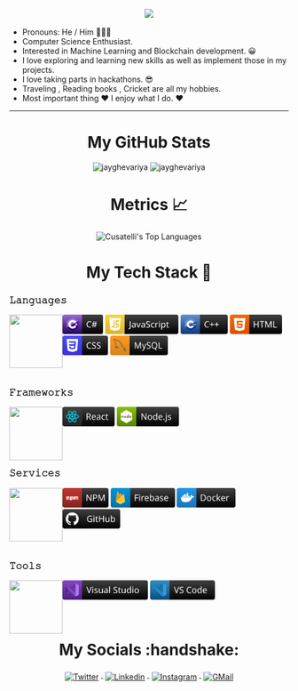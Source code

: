 <!-- markdownlint-disable-next-line -->
<p align="center"><img src="https://github-hero-readme.vercel.app/api?username=jayghevariya&linkedin=Jay-Ghevariya&twitter=jay_ghevariya" href="https://linktr.ee/jayghevariya"/>

- Pronouns: He / Him 👨🏻‍💻 
- Computer Science Enthusiast.
- Interested in Machine Learning and Blockchain development. :grinning:
- I love exploring and learning new skills as well as implement those in my projects.
- I love taking parts in hackathons. :sunglasses:
- Traveling , Reading books , Cricket are all my hobbies.
- Most important thing :heart: I enjoy what I do. :heart:

---
<h1 align="center">My GitHub Stats</h1>


<p align="center"><img src="https://github-readme-stats.vercel.app/api?username=jayghevariya&theme=dracula&show_icons=true" alt="jayghevariya" width="400" />
<img src="http://github-readme-streak-stats.herokuapp.com?user=jayghevariya&theme=dracula&hide_border=false" alt ="jayghevariya" width="400" />
</p>

<h1 align="center">Metrics 📈</h1>
<p href="#" align="center">
  <img align="center" alt="Cusatelli's Top Languages" src="https://github-readme-stats.vercel.app/api/top-langs/?username=jayghevariya&langs_count=8&layout=compact&theme=react&hide_border=true&bg_color=0d1117&title_color=FFFFFF&icon_color=F8D866&hide=Jupyter%20Notebook" height="250"/>
</p>

<!-- Badges used from https://github.com/klaasnicolaas/ColoredBadges -->
<h1 align="center">My Tech Stack 🧰</h1>

### 𝙻𝚊𝚗𝚐𝚞𝚊𝚐𝚎𝚜
<img align="left" width="96" height="96" src="https://img.icons8.com/color/96/000000/laptop--v1.png"/>
<p>
    <!-- <img src="https://github.com/Cusatelli/Colored-Badges/blob/main/svg/languages/java.svg" height="35" /> -->
    <img src="https://github.com/Cusatelli/Colored-Badges/blob/main/svg/languages/csharp.svg" height="35" />
    <img src="https://github.com/Cusatelli/Colored-Badges/blob/main/svg/languages/javascript.svg" height="35" />
    <img src="https://github.com/Cusatelli/Colored-Badges/blob/main/svg/languages/cpp.svg" height="35" />
    <img src="https://github.com/Cusatelli/Colored-Badges/blob/main/svg/languages/html5.svg" height="35" />
    <img src="https://github.com/Cusatelli/Colored-Badges/blob/main/svg/languages/css3.svg" height="35" />
    <!-- <img src="https://github.com/Cusatelli/Colored-Badges/blob/main/svg/languages/sass.svg" height="35" /> -->
    <img src="https://github.com/Cusatelli/Colored-Badges/blob/main/svg/languages/mysql.svg" height="35" />
    <!-- <img src="https://github.com/Cusatelli/Colored-Badges/blob/main/svg/languages/postgresql.svg" height="35" /> -->
    <!-- <img src="https://github.com/Cusatelli/Colored-Badges/blob/main/svg/languages/sqlite.svg" height="35" /> -->
</p><br/>

### 𝙵𝚛𝚊𝚖𝚎𝚠𝚘𝚛𝚔𝚜
<img align="left" width="96" height="96" src="https://img.icons8.com/color/96/000000/full-tool-storage-box-.png"/>
<p>
  <img src="https://github.com/Cusatelli/Colored-Badges/blob/main/svg/frameworks/react.svg" height="35" />
  <!-- <img src="https://github.com/Cusatelli/Colored-Badges/blob/main/svg/frameworks/angular.svg" height="35" /> -->
  <!-- <img src="https://github.com/Cusatelli/Colored-Badges/blob/main/svg/frameworks/vue.svg" height="35" /> -->
  <img src="https://github.com/Cusatelli/Colored-Badges/blob/main/svg/frameworks/node.svg" height="35" />
  <!-- <img src="https://github.com/Cusatelli/Colored-Badges/blob/main/svg/frameworks/unity.svg" height="35" /> -->
  <!-- <img src="https://github.com/Cusatelli/Colored-Badges/blob/main/svg/frameworks/springboot.svg" height="35" /> -->
  <!-- <img src="https://github.com/Cusatelli/Colored-Badges/blob/main/svg/frameworks/hibernate.svg" height="35" /> -->
</p><br/><br/>

### 𝚂𝚎𝚛𝚟𝚒𝚌𝚎𝚜
<img align="left" width="96" height="96" src="https://img.icons8.com/color/96/000000/service-bell.png"/>
<p>
  <img src="https://github.com/Cusatelli/Colored-Badges/blob/main/svg/services/npm.svg" height="35" />
  <img src="https://github.com/Cusatelli/Colored-Badges/blob/main/svg/services/firebase.svg" height="35" />
  <!-- <img src="https://github.com/Cusatelli/Colored-Badges/blob/main/svg/services/heroku.svg" height="35" /> -->
  <!-- <img src="https://github.com/Cusatelli/Colored-Badges/blob/main/svg/services/swagger.svg" height="35" /> -->
  <img src="https://github.com/Cusatelli/Colored-Badges/blob/main/svg/services/docker.svg" height="35" />
  <!-- <img src="https://github.com/Cusatelli/Colored-Badges/blob/main/svg/services/thymeleaf.svg" height="35" /> -->
  <img src="https://github.com/Cusatelli/Colored-Badges/blob/main/svg/services/github.svg" height="35" />
  <!-- <img src="https://github.com/Cusatelli/Colored-Badges/blob/main/svg/services/gitlab.svg" height="35" /> -->
  <!-- <img src="https://github.com/Cusatelli/Colored-Badges/blob/main/svg/services/vite.svg" height="35" /> -->
  <!-- <img src="https://github.com/Cusatelli/Colored-Badges/blob/main/svg/services/gradle.svg" height="35" /> -->
  <!-- <img src="https://github.com/Cusatelli/Colored-Badges/blob/main/svg/services/maven.svg" height="35" /> -->
</p><br/>

### 𝚃𝚘𝚘𝚕𝚜
<img align="left" width="96" height="96" src="https://img.icons8.com/color/96/000000/maintenance.png"/>
<p>
  <img src="https://github.com/Cusatelli/Colored-Badges/blob/main/svg/tools/visualstudio.svg" height="35" />
  <img src="https://github.com/Cusatelli/Colored-Badges/blob/main/svg/tools/visualstudiocode.svg" height="35" />
  <!-- <img src="https://github.com/Cusatelli/Colored-Badges/blob/main/svg/tools/intellijidea.svg" height="35" /> -->
  <!-- <img src="https://github.com/Cusatelli/Colored-Badges/blob/main/svg/tools/androidstudio.svg" height="35" /> -->
  <!-- <img src="https://github.com/Cusatelli/Colored-Badges/blob/main/svg/tools/eclipse.svg" height="35" /> -->
  <!-- <img src="https://github.com/Cusatelli/Colored-Badges/blob/main/svg/tools/atom.svg" height="35" /> -->
  <!-- <img src="https://github.com/Cusatelli/Colored-Badges/blob/main/svg/tools/office.svg" height="35" /> -->
  <!-- <img src="https://github.com/Cusatelli/Colored-Badges/blob/main/svg/tools/blender.svg" height="35" /> -->
  <!-- <img src="https://github.com/Cusatelli/Colored-Badges/blob/main/svg/tools/inkscape.svg" height="35" /> -->
</p><br/>



<h1 align="center">My Socials :handshake: </h1>
<p align="center">
<a href="https://twitter.com/jay_ghevariya">
<img src="https://raw.githubusercontent.com/klaasnicolaas/ColoredBadges/master/svg/social/twitter.svg" alt="Twitter" style="vertical-align:top; margin:4px">
</a>
<a href="https://linkedin.com/in/jay-ghevariya-49a4581b8/">
<img src="https://raw.githubusercontent.com/klaasnicolaas/ColoredBadges/master/svg/social/linkedin.svg" alt="Linkedin" style="vertical-align:top; margin:4px">
</a>
<a href="https://instagram.com/jerry_16_10_2">
<img src="https://raw.githubusercontent.com/klaasnicolaas/ColoredBadges/prod/svg/social/instagram.svg" alt="Instagram" style="vertical-align:top; margin:4px">
</a>
<a href="mailto:jayghevariyaofficial@gmail.com">
<img src="https://raw.githubusercontent.com/klaasnicolaas/ColoredBadges/prod/svg/social/gmail.svg" alt="GMail" style="vertical-align:top; margin:4px">
</a>
</p>


